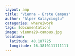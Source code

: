 ```yaml
---
layout: amp
title: "Vienna - Erste Campus"
author: "Alper Kalaycioglu"
categories: whereiwork
tags: [documentation]
image: vienna29-campus.jpg
location:
  latitude: 48.187725
  longitude: 16.3810111111111
---
```

